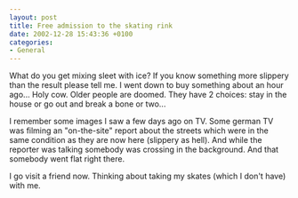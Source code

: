 ```yaml
---
layout: post
title: Free admission to the skating rink
date: 2002-12-28 15:43:36 +0100
categories:
- General
---
```

What do you get mixing sleet with ice? If you know something more slippery than the result please tell me. I went down to buy something about an hour ago... Holy cow. Older people are doomed. They have 2 choices: stay in the house or go out and break a bone or two...

I remember some images I saw a few days ago on TV. Some german TV was filming an "on-the-site" report about the streets which were in the same condition as they are now here (slippery as hell). And while the reporter was talking somebody was crossing in the background. And that somebody went flat right there.

I go visit a friend now. Thinking about taking my skates (which I don't have) with me.
